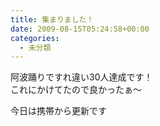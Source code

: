 ```yaml
---
title: 集まりました！
date: 2009-08-15T05:24:58+00:00
categories:
  - 未分類
---
```

阿波踊りですれ違い30人達成です！  
これにかけてたので良かったぁ〜

今日は携帯から更新です
